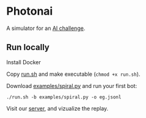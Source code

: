 # Photonai

A simulator for an [AI challenge](http://photonai.cloudapp.net).

## Run locally

Install Docker

Copy [run.sh](run.sh) and make executable (`chmod +x run.sh`).

Download [examples/spiral.py](examples/spiral.py) and run your first bot:

    ./run.sh -b examples/spiral.py -o eg.jsonl

Visit our [server](http://photonai.cloudapp.net/player), and vizualize the replay.

